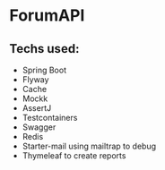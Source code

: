 # ForumAPI

## Techs used:
- Spring Boot
- Flyway
- Cache 
- Mockk
- AssertJ
- Testcontainers
- Swagger
- Redis
- Starter-mail using mailtrap to debug
- Thymeleaf to create reports